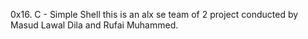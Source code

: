 0x16. C - Simple Shell
this is an alx se team of 2 project conducted by Masud Lawal Dila and Rufai Muhammed.
